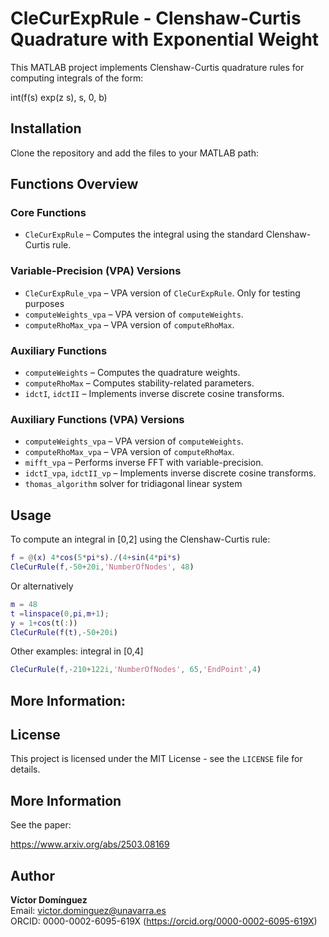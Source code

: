 # CleCurExpRule - Clenshaw-Curtis Quadrature with Exponential Weight

This MATLAB project implements Clenshaw-Curtis quadrature rules for computing integrals of the form:

int(f(s) exp(z s), s, 0, b) 

## Installation

Clone the repository and add the files to your MATLAB path:
## Functions Overview

### Core Functions
- `CleCurExpRule` – Computes the integral using the standard Clenshaw-Curtis rule.

### Variable-Precision (VPA) Versions
- `CleCurExpRule_vpa` – VPA version of `CleCurExpRule`. Only for testing purposes
- `computeWeights_vpa` – VPA version of `computeWeights`.
- `computeRhoMax_vpa` – VPA version of `computeRhoMax`.

### Auxiliary Functions

- `computeWeights` – Computes the quadrature weights.
- `computeRhoMax` – Computes stability-related parameters.
- `idctI`, `idctII` – Implements inverse discrete cosine transforms.

### Auxiliary Functions (VPA) Versions

- `computeWeights_vpa` – VPA version of `computeWeights`.
- `computeRhoMax_vpa` – VPA version of `computeRhoMax`.
- `mifft_vpa` – Performs inverse FFT with variable-precision.
- `idctI_vpa`, `idctII_vp` – Implements inverse discrete cosine transforms.
- `thomas_algorithm` solver for tridiagonal linear system

## Usage

To compute an integral in [0,2] using the Clenshaw-Curtis rule:

```matlab
f = @(x) 4*cos(5*pi*s)./(4+sin(4*pi*s)
CleCurRule(f,-50+20i,'NumberOfNodes', 48)
```

Or alternatively
```matlab
m = 48
t =linspace(0,pi,m+1);
y = 1+cos(t(:))
CleCurRule(f(t),-50+20i)
```
Other examples: integral in [0,4]
```matlab  
CleCurRule(f,-210+122i,'NumberOfNodes', 65,'EndPoint',4)
```

## More Information:

## License

This project is licensed under the MIT License - see the `LICENSE` file for details.

## More Information 

See the paper: 

https://www.arxiv.org/abs/2503.08169

## Author

**Víctor Domínguez**  
Email: victor.dominguez@unavarra.es  
ORCID: 0000-0002-6095-619X (https://orcid.org/0000-0002-6095-619X)
